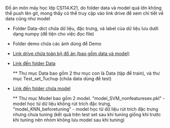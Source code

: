 Đồ án môn máy học lớp CS114.K21, do folder data và model quá lớn không thể push lên git, mong thầy có thể truy cập vào link drive để xem chi tiết về data cũng như model
  * Folder Data-dict chứa dữ liệu, đặc trưng, và label của dữ liệu lưu dưới dạng numpy (để tiện cho việc đọc file)
  * Folder demo chứa các ảnh dùng để Demo
  * [Link drive chứa toàn bộ đồ án (bao gồm data và model)](https://drive.google.com/drive/folders/1sb6kFlex_FvxaU9Ox5pkZOxXHzh-E1DS?usp=sharing)
  * [Link đến folder Data](https://drive.google.com/drive/folders/1oTcfF9ayXm89V9AM-q_XonJrrtFuF_hM?usp=sharing)
  
      ** Thư mục Data bao gồm 2 thư mục con là Data (tập để train), và thư mục Test_set_Tuchup (chứa data dùng để test)
      
  * [Link đến folder chứa model](https://drive.google.com/drive/folders/1-DOKQlnZZhJU8BdYsBnEH-zhy06XBBR7?usp=sharing)
  
      ** Thư mục Model bao gồm 2 model. "model_SVM_nonfeaturesex.pkl" - model học từ dữ liệu không rút trích đặc trưng, "model_KNN_beforetuning" - model học từ dữ liệu rút trích đặc trưng nhưng chưa tuning (kết quả trên test set sau khi tuning giống khi trước khi tuning nên nhóm không lưu model sau khi tuning)

